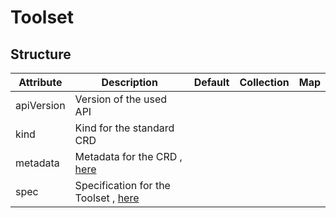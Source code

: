 # Toolset 
 

## Structure 
 

| Attribute  | Description                                                        | Default | Collection | Map  |
| ---------- | ------------------------------------------------------------------ | ------- | ---------- | ---  |
| apiVersion | Version of the used API                                            |         |            |      |
| kind       | Kind for the standard CRD                                          |         |            |      |
| metadata   | Metadata for the CRD , [here](latest/Metadata/Metadata.md)         |         |            |      |
| spec       | Specification for the Toolset , [here](ToolsetSpec/ToolsetSpec.md) |         |            |      |